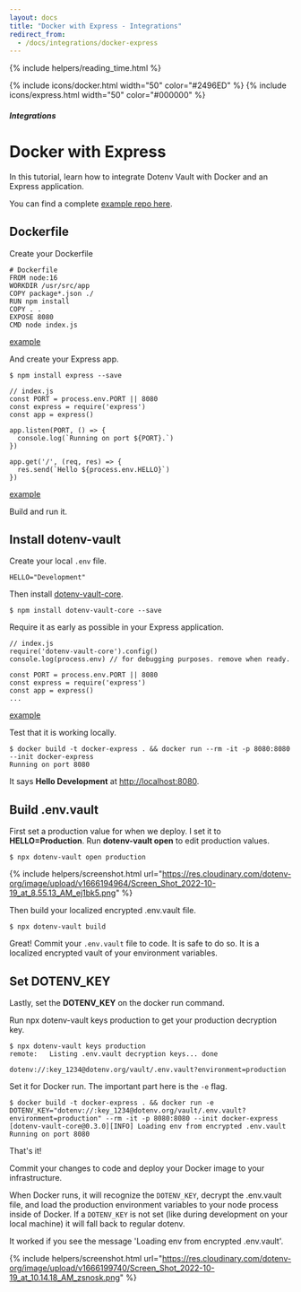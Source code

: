 ```yaml
---
layout: docs
title: "Docker with Express - Integrations"
redirect_from:
  - /docs/integrations/docker-express
---
```


{% include helpers/reading_time.html %}

{% include icons/docker.html width="50" color="#2496ED" %}
{% include icons/express.html width="50" color="#000000" %}

##### Integrations

# Docker with Express

In this tutorial, learn how to integrate Dotenv Vault with Docker and an Express application.

You can find a complete [example repo here](https://github.com/dotenv-org/integration-example-docker-express).

## Dockerfile

Create your Dockerfile

```
# Dockerfile
FROM node:16
WORKDIR /usr/src/app
COPY package*.json ./
RUN npm install
COPY . .
EXPOSE 8080
CMD node index.js
```
[example](https://github.com/dotenv-org/integration-example-docker-express/blob/master/Dockerfile)

And create your Express app.

```
$ npm install express --save
```

```
// index.js
const PORT = process.env.PORT || 8080
const express = require('express')
const app = express()

app.listen(PORT, () => {
  console.log(`Running on port ${PORT}.`)
})

app.get('/', (req, res) => {
  res.send(`Hello ${process.env.HELLO}`)
})
```
[example](https://github.com/dotenv-org/integration-example-docker-express/blob/master/index.js)

Build and run it.

## Install dotenv-vault

Create your local `.env` file.

```
HELLO="Development"
```

Then install [dotenv-vault-core](https://github.com/dotenv-org/dotenv-vault-core).

```
$ npm install dotenv-vault-core --save
```

Require it as early as possible in your Express application.

```
// index.js
require('dotenv-vault-core').config()
console.log(process.env) // for debugging purposes. remove when ready.

const PORT = process.env.PORT || 8080
const express = require('express')
const app = express()
...
```

[example](https://github.com/dotenv-org/integration-example-docker-express/blob/master/index.js)

Test that it is working locally.

```
$ docker build -t docker-express . && docker run --rm -it -p 8080:8080 --init docker-express
Running on port 8080
```

It says **Hello Development** at [http://localhost:8080](http://localhost:8080).

## Build .env.vault

First set a production value for when we deploy. I set it to **HELLO=Production**. Run **dotenv-vault open** to edit production values.

```
$ npx dotenv-vault open production
```

{% include helpers/screenshot.html url="https://res.cloudinary.com/dotenv-org/image/upload/v1666194964/Screen_Shot_2022-10-19_at_8.55.13_AM_ej1bk5.png" %}

Then build your localized encrypted .env.vault file.

```
$ npx dotenv-vault build
```

Great! Commit your `.env.vault` file to code. It is safe to do so. It is a localized encrypted vault of your environment variables.

## Set DOTENV_KEY

Lastly, set the **DOTENV_KEY** on the docker run command.

Run npx dotenv-vault keys production to get your production decryption key.

```
$ npx dotenv-vault keys production
remote:   Listing .env.vault decryption keys... done

dotenv://:key_1234@dotenv.org/vault/.env.vault?environment=production
```

Set it for Docker run. The important part here is the `-e` flag.

```
$ docker build -t docker-express . && docker run -e DOTENV_KEY="dotenv://:key_1234@dotenv.org/vault/.env.vault?environment=production" --rm -it -p 8080:8080 --init docker-express
[dotenv-vault-core@0.3.0][INFO] Loading env from encrypted .env.vault
Running on port 8080
```

That's it!

Commit your changes to code and deploy your Docker image to your infrastructure.

When Docker runs, it will recognize the `DOTENV_KEY`, decrypt the .env.vault file, and load the production environment variables to your node process inside of Docker. If a `DOTENV_KEY` is not set (like during development on your local machine) it will fall back to regular dotenv.

It worked if you see the message 'Loading env from encrypted .env.vault'.

{% include helpers/screenshot.html url="https://res.cloudinary.com/dotenv-org/image/upload/v1666199740/Screen_Shot_2022-10-19_at_10.14.18_AM_zsnosk.png" %}
